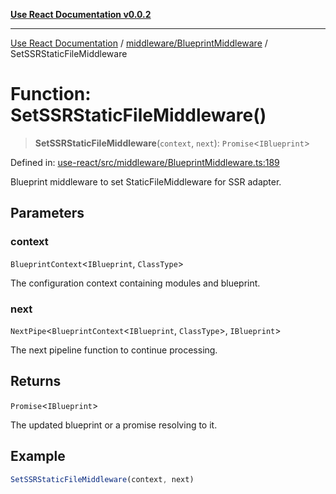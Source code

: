 [**Use React Documentation v0.0.2**](../../../README.md)

***

[Use React Documentation](../../../modules.md) / [middleware/BlueprintMiddleware](../README.md) / SetSSRStaticFileMiddleware

# Function: SetSSRStaticFileMiddleware()

> **SetSSRStaticFileMiddleware**(`context`, `next`): `Promise`\<`IBlueprint`\>

Defined in: [use-react/src/middleware/BlueprintMiddleware.ts:189](https://github.com/stonemjs/use-react/blob/a85b32b76e105a7bc655ce084e0841ade8b0df8a/src/middleware/BlueprintMiddleware.ts#L189)

Blueprint middleware to set StaticFileMiddleware for SSR adapter.

## Parameters

### context

`BlueprintContext`\<`IBlueprint`, `ClassType`\>

The configuration context containing modules and blueprint.

### next

`NextPipe`\<`BlueprintContext`\<`IBlueprint`, `ClassType`\>, `IBlueprint`\>

The next pipeline function to continue processing.

## Returns

`Promise`\<`IBlueprint`\>

The updated blueprint or a promise resolving to it.

## Example

```typescript
SetSSRStaticFileMiddleware(context, next)
```
